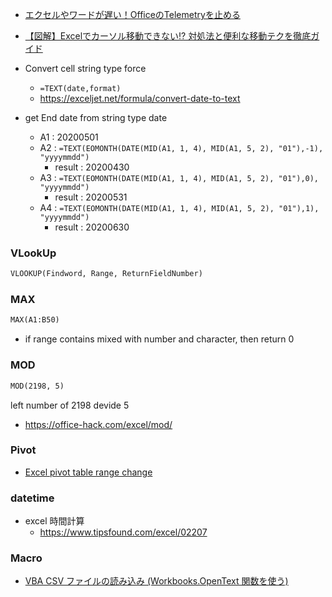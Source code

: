 * [エクセルやワードが遅い！OfficeのTelemetryを止める](https://nyanto.jimdofree.com/%EF%BD%B4%EF%BD%B8%EF%BD%BE%EF%BE%99%E9%96%A2%E6%95%B0-%E5%95%8F%E9%A1%8C%E8%A7%A3%E6%B1%BA/%E3%82%A8%E3%82%AF%E3%82%BB%E3%83%AB%E3%81%AE%E9%96%8B%E3%81%8F%E3%82%84%E4%BF%9D%E5%AD%98-%E9%96%89%E3%81%98%E3%82%8B%E3%81%8C%E9%81%85%E3%81%84-office%E3%81%AEtelemetry%E3%82%92%E6%AD%A2%E3%82%81%E3%82%8B%E6%96%B9%E6%B3%95/)
* [【図解】Excelでカーソル移動できない⁉︎ 対処法と便利な移動テクを徹底ガイド](https://mainichi.doda.jp/article/2019/10/28/1733.html#%E3%82%AB%E3%83%BC%E3%82%BD%E3%83%AB%E3%82%92%E7%A7%BB%E5%8B%95%E3%81%99%E3%82%8B%E3%81%A8%E7%94%BB%E9%9D%A2%E3%81%8C%E3%82%B9%E3%82%AF%E3%83%AD%E3%83%BC%E3%83%AB%E3%81%95%E3%82%8C%E3%81%A6%E3%81%97%E3%81%BE%E3%81%86%E3%81%A8%E3%81%8D%E3%81%AE%E5%AF%BE%E5%87%A6%E6%B3%95)

* Convert cell string type force
  * `=TEXT(date,format)`
  * https://exceljet.net/formula/convert-date-to-text

* get End date from string type date
  * A1 : 20200501
  * A2 : `=TEXT(EOMONTH(DATE(MID(A1, 1, 4), MID(A1, 5, 2), "01"),-1), "yyyymmdd")`
    * result : 20200430
  * A3 : `=TEXT(EOMONTH(DATE(MID(A1, 1, 4), MID(A1, 5, 2), "01"),0), "yyyymmdd")`
    * result : 20200531
  * A4 : `=TEXT(EOMONTH(DATE(MID(A1, 1, 4), MID(A1, 5, 2), "01"),1), "yyyymmdd")`
    * result : 20200630
 
### VLookUp

```vb
VLOOKUP(Findword, Range, ReturnFieldNumber)
```

### MAX

```vb
MAX(A1:B50)
```
* if range contains mixed with number and character, then return 0

### MOD
```vb
MOD(2198, 5)
```
left number of 2198 devide 5 
* https://office-hack.com/excel/mod/

### Pivot

* [Excel pivot table range change](https://office-hack.com/excel/pivot-table-range-change/)

### datetime

* excel 時間計算
  * https://www.tipsfound.com/excel/02207

### Macro

* [VBA CSV ファイルの読み込み (Workbooks.OpenText 関数を使う)](https://www.tipsfound.com/vba/18015)
